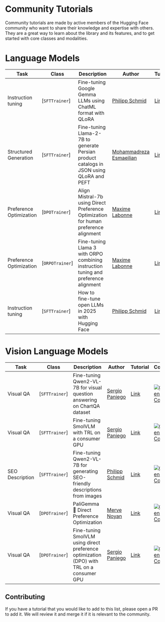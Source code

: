 # Community Tutorials

Community tutorials are made by active members of the Hugging Face community who want to share their knowledge and expertise with others. They are a great way to learn about the library and its features, and to get started with core classes and modalities.

# Language Models

| Task                    | Class           | Description                                                                              | Author                                                         | Tutorial                                                                                                             | Colab                                                                                                                                                                                                                                        |
| ----------------------- | --------------- | ---------------------------------------------------------------------------------------- | -------------------------------------------------------------- | -------------------------------------------------------------------------------------------------------------------- | -------------------------------------------------------------------------------------------------------------------------------------------------------------------------------------------------------------------------------------------- |
| Instruction tuning      | [`SFTTrainer`]  | Fine-tuning Google Gemma LLMs using ChatML format with QLoRA                             | [Philipp Schmid](https://huggingface.co/philschmid)            | [Link](https://www.philschmid.de/fine-tune-google-gemma)                                                             | [![Open In Colab](https://colab.research.google.com/assets/colab-badge.svg)](https://colab.research.google.com/github/philschmid/deep-learning-pytorch-huggingface/blob/main/training/gemma-lora-example.ipynb)                              |
| Structured Generation   | [`SFTTrainer`]  | Fine-tuning Llama-2-7B to generate Persian product catalogs in JSON using QLoRA and PEFT | [Mohammadreza Esmaeilian](https://huggingface.co/Mohammadreza) | [Link](https://huggingface.co/learn/cookbook/en/fine_tuning_llm_to_generate_persian_product_catalogs_in_json_format) | [![Open In Colab](https://colab.research.google.com/assets/colab-badge.svg)](https://colab.research.google.com/github/huggingface/cookbook/blob/main/notebooks/en/fine_tuning_llm_to_generate_persian_product_catalogs_in_json_format.ipynb) |
| Preference Optimization | [`DPOTrainer`]  | Align Mistral-7b using Direct Preference Optimization for human preference alignment     | [Maxime Labonne](https://huggingface.co/mlabonne)              | [Link](https://mlabonne.github.io/blog/posts/Fine_tune_Mistral_7b_with_DPO.html)                                     | [![Open In Colab](https://colab.research.google.com/assets/colab-badge.svg)](https://colab.research.google.com/github/mlabonne/llm-course/blob/main/Fine_tune_a_Mistral_7b_model_with_DPO.ipynb)                                             |
| Preference Optimization | [`ORPOTrainer`] | Fine-tuning Llama 3 with ORPO combining instruction tuning and preference alignment      | [Maxime Labonne](https://huggingface.co/mlabonne)              | [Link](https://mlabonne.github.io/blog/posts/2024-04-19_Fine_tune_Llama_3_with_ORPO.html)                            | [![Open In Colab](https://colab.research.google.com/assets/colab-badge.svg)](https://colab.research.google.com/drive/1eHNWg9gnaXErdAa8_mcvjMupbSS6rDvi)                                                                                      |
| Instruction tuning | [`SFTTrainer`] | How to fine-tune open LLMs in 2025 with Hugging Face | [Philipp Schmid](https://huggingface.co/philschmid) | [Link](https://www.philschmid.de/fine-tune-llms-in-2025) | [![Open In Colab](https://colab.research.google.com/assets/colab-badge.svg)](https://colab.research.google.com/github/philschmid/deep-learning-pytorch-huggingface/blob/main/training/fine-tune-llms-in-2025.ipynb) |

<Youtube id="cnGyyM0vOes" />

# Vision Language Models

| Task            | Class          | Description                                                                  | Author                                                 | Tutorial                                                                         | Colab                                                                                                                                                                                                                           |
| --------------- | -------------- | ---------------------------------------------------------------------------- | ------------------------------------------------------ | -------------------------------------------------------------------------------- | ------------------------------------------------------------------------------------------------------------------------------------------------------------------------------------------------------------------------------- |
| Visual QA       | [`SFTTrainer`] | Fine-tuning Qwen2-VL-7B for visual question answering on ChartQA dataset     | [Sergio Paniego](https://huggingface.co/sergiopaniego) | [Link](https://huggingface.co/learn/cookbook/fine_tuning_vlm_trl)                | [![Open In Colab](https://colab.research.google.com/assets/colab-badge.svg)](https://colab.research.google.com/github/huggingface/cookbook/blob/main/notebooks/en/fine_tuning_vlm_trl.ipynb)                                    |
| Visual QA       | [`SFTTrainer`] | Fine-tuning SmolVLM with TRL on a consumer GPU | [Sergio Paniego](https://huggingface.co/sergiopaniego) | [Link](https://huggingface.co/learn/cookbook/fine_tuning_smol_vlm_sft_trl)                | [![Open In Colab](https://colab.research.google.com/assets/colab-badge.svg)](https://colab.research.google.com/github/huggingface/cookbook/blob/main/notebooks/en/fine_tuning_smol_vlm_sft_trl.ipynb)                                    |
| SEO Description | [`SFTTrainer`] | Fine-tuning Qwen2-VL-7B for generating SEO-friendly descriptions from images | [Philipp Schmid](https://huggingface.co/philschmid)    | [Link](https://www.philschmid.de/fine-tune-multimodal-llms-with-trl)             | [![Open In Colab](https://colab.research.google.com/assets/colab-badge.svg)](https://colab.research.google.com/github/philschmid/deep-learning-pytorch-huggingface/blob/main/training/fine-tune-multimodal-llms-with-trl.ipynb) |
| Visual QA       | [`DPOTrainer`] | PaliGemma 🤝 Direct Preference Optimization                                   | [Merve Noyan](https://huggingface.co/merve)            | [Link](https://github.com/merveenoyan/smol-vision/blob/main/PaliGemma_DPO.ipynb) | [![Open In Colab](https://colab.research.google.com/assets/colab-badge.svg)](https://colab.research.google.com/github/merveenoyan/smol-vision/blob/main/PaliGemma_DPO.ipynb)                                                    |
| Visual QA       | [`DPOTrainer`] | Fine-tuning SmolVLM using direct preference optimization (DPO) with TRL on a consumer GPU                                   | [Sergio Paniego](https://huggingface.co/sergiopaniego)            | [Link](https://huggingface.co/learn/cookbook/fine_tuning_vlm_dpo_smolvlm_instruct) | [![Open In Colab](https://colab.research.google.com/assets/colab-badge.svg)](https://colab.research.google.com/github/huggingface/cookbook/blob/main/notebooks/en/fine_tuning_vlm_dpo_smolvlm_instruct.ipynb)                                                    |

## Contributing

If you have a tutorial that you would like to add to this list, please open a PR to add it. We will review it and merge it if it is relevant to the community.
